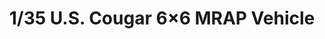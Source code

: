 ---
layout: product
title: "1/35 U.S. Cougar 6×6 MRAP Vehicle"
price: "7800" 
desc: "Maketa"
img_path: "/assets/img/MM 00-005.jpg"
brand: "MENG"
available: true
special_offer: false
new: false
soon: false
cat: "010000"
subcat: "011000"
subsubcat: "00"
sifra: "MM SS-005"
---